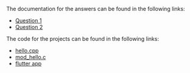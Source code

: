 The documentation for the answers can be found in the following links:

- [Question 1](./documentation/Q1.md)
- [Question 2](./documentation/Q2.md)

The code for the projects can be found in the following links:

- [hello.cpp](./code/api/hello.cpp)
- [mod_hello.c](./code/api/mod_hello.c)
- [flutter app](./code/app/thinkwider/)